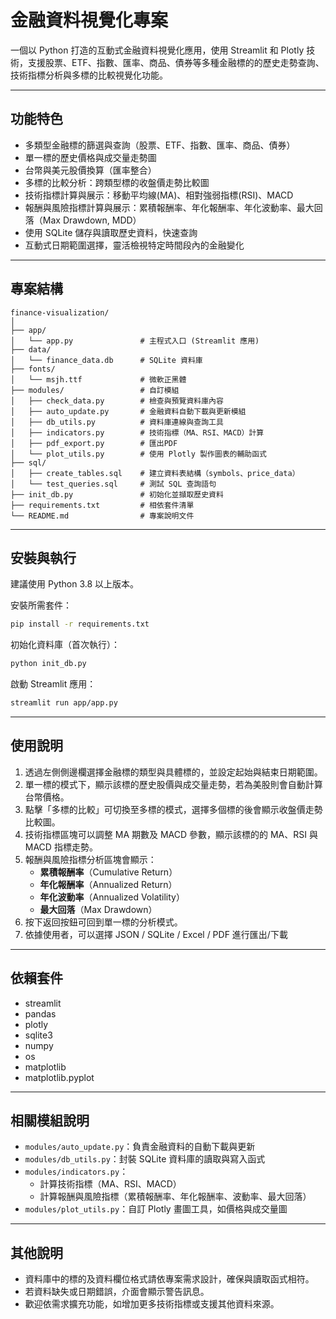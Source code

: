 
# 金融資料視覺化專案

一個以 Python 打造的互動式金融資料視覺化應用，使用 Streamlit 和 Plotly 技術，支援股票、ETF、指數、匯率、商品、債券等多種金融標的的歷史走勢查詢、技術指標分析與多標的比較視覺化功能。

---

## 功能特色

- 多類型金融標的篩選與查詢（股票、ETF、指數、匯率、商品、債券）  
- 單一標的歷史價格與成交量走勢圖  
- 台幣與美元股價換算（匯率整合）  
- 多標的比較分析：跨類型標的收盤價走勢比較圖 
- 技術指標計算與展示：移動平均線(MA)、相對強弱指標(RSI)、MACD
- 報酬與風險指標計算與展示：累積報酬率、年化報酬率、年化波動率、最大回落（Max Drawdown, MDD）
- 使用 SQLite 儲存與讀取歷史資料，快速查詢  
- 互動式日期範圍選擇，靈活檢視特定時間段內的金融變化  

---

## 專案結構

```
finance-visualization/
│
├── app/
│   └── app.py               # 主程式入口 (Streamlit 應用)
├── data/
│   └── finance_data.db      # SQLite 資料庫
├── fonts/
│   └── msjh.ttf             # 微軟正黑體
├── modules/                 # 自訂模組
│   ├── check_data.py        # 檢查與預覽資料庫內容
│   ├── auto_update.py       # 金融資料自動下載與更新模組
│   ├── db_utils.py          # 資料庫連線與查詢工具
│   ├── indicators.py        # 技術指標（MA、RSI、MACD）計算
│   ├── pdf_export.py        # 匯出PDF
│   └── plot_utils.py        # 使用 Plotly 製作圖表的輔助函式
├── sql/
│   ├── create_tables.sql    # 建立資料表結構（symbols、price_data）
│   └── test_queries.sql     # 測試 SQL 查詢語句
├── init_db.py               # 初始化並擷取歷史資料
├── requirements.txt         # 相依套件清單
└── README.md                # 專案說明文件
```

---

## 安裝與執行

建議使用 Python 3.8 以上版本。

安裝所需套件：

```bash
pip install -r requirements.txt
```

初始化資料庫（首次執行）：

```bash
python init_db.py
```

啟動 Streamlit 應用：

```bash
streamlit run app/app.py
```

---

## 使用說明

1. 透過左側側邊欄選擇金融標的類型與具體標的，並設定起始與結束日期範圍。  
2. 單一標的模式下，顯示該標的歷史股價與成交量走勢，若為美股則會自動計算台幣價格。  
3. 點擊「多標的比較」可切換至多標的模式，選擇多個標的後會顯示收盤價走勢比較圖。  
4. 技術指標區塊可以調整 MA 期數及 MACD 參數，顯示該標的的 MA、RSI 與 MACD 指標走勢。
5. 報酬與風險指標分析區塊會顯示：
   - **累積報酬率**（Cumulative Return）  
   - **年化報酬率**（Annualized Return）  
   - **年化波動率**（Annualized Volatility）  
   - **最大回落**（Max Drawdown）  
6. 按下返回按鈕可回到單一標的分析模式。  
7. 依據使用者，可以選擇 JSON / SQLite / Excel / PDF 進行匯出/下載
---

## 依賴套件

- streamlit  
- pandas  
- plotly  
- sqlite3
- numpy
- os
- matplotlib
- matplotlib.pyplot

---

## 相關模組說明

- `modules/auto_update.py`：負責金融資料的自動下載與更新  
- `modules/db_utils.py`：封裝 SQLite 資料庫的讀取與寫入函式  
- `modules/indicators.py`：
    - 計算技術指標（MA、RSI、MACD）
    - 計算報酬與風險指標（累積報酬率、年化報酬率、波動率、最大回落）
- `modules/plot_utils.py`：自訂 Plotly 畫圖工具，如價格與成交量圖  

---

## 其他說明

- 資料庫中的標的及資料欄位格式請依專案需求設計，確保與讀取函式相符。  
- 若資料缺失或日期錯誤，介面會顯示警告訊息。  
- 歡迎依需求擴充功能，如增加更多技術指標或支援其他資料來源。  
